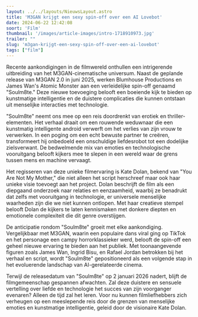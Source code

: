 ```yaml
---
layout: ../../layouts/NieuwsLayout.astro
title: 'M3GAN krijgt een sexy spin-off over een AI Lovebot'
date: 2024-06-22 12:42:08
soort: 'Film'
thumbnail: '/images/article-images/intro-1718910973.jpg'
trailer: ""
slug: 'm3gan-krijgt-een-sexy-spin-off-over-een-ai-lovebot'
tags: ["film"]
---
```


Recente aankondigingen in de filmwereld onthullen een intrigerende uitbreiding van het M3GAN-cinematische universum. Naast de geplande release van M3GAN 2.0 in juni 2025, werken Blumhouse Productions en James Wan's Atomic Monster aan een verleidelijke spin-off genaamd "Soulm8te." Deze nieuwe toevoeging belooft een boeiende kijk te bieden op kunstmatige intelligentie en de duistere complicaties die kunnen ontstaan uit menselijke interacties met technologie.

"Soulm8te" neemt ons mee op een reis doordrenkt van erotiek en thriller-elementen. Het verhaal draait om een rouwende weduwnaar die een kunstmatig intelligente android verwerft om het verlies van zijn vrouw te verwerken. In een poging om een echt bewuste partner te creëren, transformeert hij onbedoeld een onschuldige liefdesrobot tot een dodelijke zielsverwant. De bedwelmende mix van emoties en technologische vooruitgang belooft kijkers mee te slepen in een wereld waar de grens tussen mens en machine vervaagt.

Het regisseren van deze unieke filmervaring is Kate Dolan, bekend van "You Are Not My Mother," die niet alleen het script herschreef maar ook haar unieke visie toevoegt aan het project. Dolan beschrijft de film als een diepgaand onderzoek naar relaties en eenzaamheid, waarbij ze benadrukt dat zelfs met vooruitgang in technologie, er universele menselijke waarheden zijn die we niet kunnen ontlopen. Met haar creatieve stempel belooft Dolan de kijkers te laten kennismaken met donkere diepten en emotionele complexiteit die dit genre overstijgen.

De anticipatie rondom "Soulm8te" groeit met elke aankondiging. Vergelijkbaar met M3GAN, waarin een populaire dans viral ging op TikTok en het personage een campy horrorklassieker werd, belooft de spin-off een geheel nieuwe ervaring te bieden aan het publiek. Met toonaangevende figuren zoals James Wan, Ingrid Bisu, en Rafael Jordan betrokken bij het verhaal en script, wordt "Soulm8te" gepositioneerd als een volgende stap in het evoluerende landschap van AI-gerelateerde cinema.

Terwijl de releasedatum van "Soulm8te" op 2 januari 2026 nadert, blijft de filmgemeenschap gespannen afwachten. Zal deze duistere en sensuele vertelling over liefde en technologie het succes van zijn voorganger evenaren? Alleen de tijd zal het leren. Voor nu kunnen filmliefhebbers zich verheugen op een meeslepende reis door de grenzen van menselijke emoties en kunstmatige intelligentie, geleid door de visionaire Kate Dolan.
